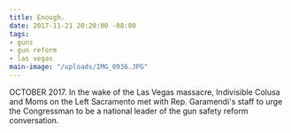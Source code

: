 ```yaml
---
title: Enough.
date: 2017-11-21 20:20:00 -08:00
tags:
- guns
- gun reform
- las vegas
main-image: "/uploads/IMG_0936.JPG"
---
```


OCTOBER 2017. In the wake of the Las Vegas massacre, Indivisible Colusa and Moms on the Left Sacramento met with Rep. Garamendi's staff to urge the Congressman to be a national leader of the gun safety reform conversation. 